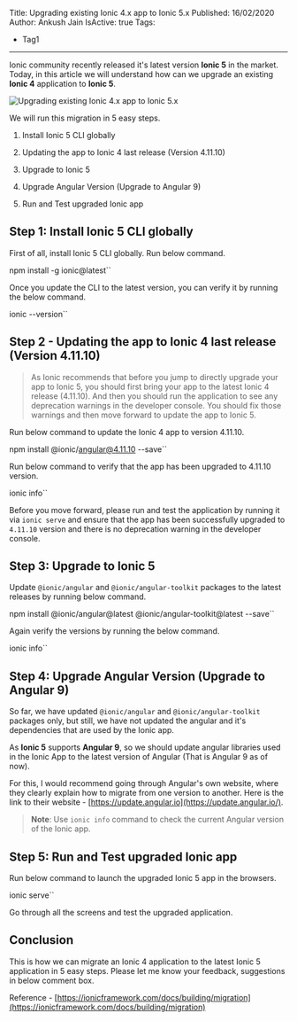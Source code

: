 Title: Upgrading existing Ionic 4.x app to Ionic 5.x
Published: 16/02/2020
Author: Ankush Jain
IsActive: true
Tags:
  - Tag1
---
Ionic community recently released it's latest version **Ionic 5** in the market. Today, in this article we will understand how can we upgrade an existing **Ionic 4** application to **Ionic 5**.

![Upgrading existing Ionic 4.x app to Ionic 5.x](/img/blogs/upgrading-existing-ionic-4x-app-to-ionic-5x/migrate-ionic-4-to-ionic-5.png)

We will run this migration in 5 easy steps.

1.  Install Ionic 5 CLI globally

2.  Updating the app to Ionic 4 last release (Version 4.11.10)

3.  Upgrade to Ionic 5

4.  Upgrade Angular Version (Upgrade to Angular 9)

5.  Run and Test upgraded Ionic app



## Step 1: Install Ionic 5 CLI globally

First of all, install Ionic 5 CLI globally. Run below command.

 npm install -g ionic@latest``

Once you update the CLI to the latest version, you can verify it by running the below command.

ionic --version``

## Step 2 - Updating the app to Ionic 4 last release (Version 4.11.10)

> As Ionic recommends that before you jump to directly upgrade your app to Ionic 5, you should first bring your app to the latest Ionic 4 release (4.11.10). And then you should run the application to see any deprecation warnings in the developer console. You should fix those warnings and then move forward to update the app to Ionic 5.

Run below command to update the Ionic 4 app to version 4.11.10.

npm install @ionic/angular@4.11.10 --save``

Run below command to verify that the app has been upgraded to 4.11.10 version.

ionic info``

Before you move forward, please run and test the application by running it via `ionic serve` and ensure that the app has been successfully upgraded to `4.11.10` version and there is no deprecation warning in the developer console.

## Step 3: Upgrade to Ionic 5

Update `@ionic/angular` and `@ionic/angular-toolkit` packages to the latest releases by running below command.

npm install @ionic/angular@latest @ionic/angular-toolkit@latest --save``

Again verify the versions by running the below command.

ionic info``

## Step 4: Upgrade Angular Version (Upgrade to Angular 9)

So far, we have updated `@ionic/angular` and `@ionic/angular-toolkit` packages only, but still, we have not updated the angular and it's dependencies that are used by the Ionic app.

As **Ionic 5** supports **Angular 9**, so we should update angular libraries used in the Ionic App to the latest version of Angular (That is Angular 9 as of now).

For this, I would recommend going through Angular's own website, where they clearly explain how to migrate from one version to another. Here is the link to their website - [https://update.angular.io](https://update.angular.io/).

> **Note**: Use `ionic info` command to check the current Angular version of the Ionic app.

## Step 5: Run and Test upgraded Ionic app

Run below command to launch the upgraded Ionic 5 app in the browsers.

ionic serve``

Go through all the screens and test the upgraded application.

## Conclusion

This is how we can migrate an Ionic 4 application to the latest Ionic 5 application in 5 easy steps. Please let me know your feedback, suggestions in below comment box. 

Reference - [https://ionicframework.com/docs/building/migration](https://ionicframework.com/docs/building/migration)

                